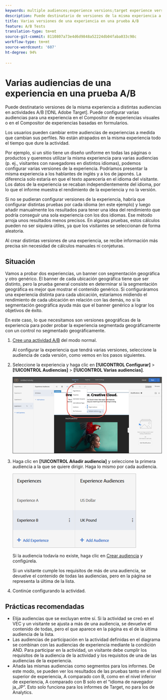 ```yaml
---
keywords: multiple audiences;experience versions;target experience versions
description: Puede destinatario de versiones de la misma experiencia a distintas audiencias en actividades A/B de Adobe Target. Puede configurar varias audiencias para una experiencia en el Compositor de experiencias visuales o en el Compositor de experiencias basadas en formularios.
title: Varias versiones de una experiencia en una prueba A/B
feature: A/B Tests
translation-type: tm+mt
source-git-commit: 8110807a73e4d6d9848a52224db04faba033c98c
workflow-type: tm+mt
source-wordcount: '607'
ht-degree: 94%

---
```



# Varias audiencias de una experiencia en una prueba A/B

Puede destinatario versiones de la misma experiencia a distintas audiencias en actividades A/B [!DNL Adobe Target]. Puede configurar varias audiencias para una experiencia en el Compositor de experiencias visuales o en el Compositor de experiencias basadas en formularios.

Los usuarios pueden cambiar entre audiencias de experiencias a medida que cambian sus perfiles. No están atrapados en la misma experiencia todo el tiempo que dure la actividad.

Por ejemplo, si un sitio tiene un diseño uniforme en todas las páginas o productos y queremos utilizar la misma experiencia para varias audiencias (p. ej., visitantes con navegadores en distintos idiomas), podemos configurar varias versiones de la experiencia. Podríamos presentar la misma experiencia a los hablantes de inglés y a los de japonés. La diferencia solo estaría en que el texto aparecería en el idioma del visitante. Los datos de la experiencia se recaban independientemente del idioma, por lo que el informe muestra el rendimiento de la experiencia y no la versión.

Si no se pudieran configurar versiones de la experiencia, habría que configurar distintas pruebas por cada idioma (en este ejemplo) y luego añadir manualmente los resultados para tener una idea del rendimiento que podría conseguir una sola experiencia con los dos idiomas. Ese método arroja unos resultados menos precisos. En algunas pruebas, estos cálculos pueden no ser siquiera útiles, ya que los visitantes se seleccionan de forma aleatoria.

Al crear distintas versiones de una experiencia, se recibe información más precisa sin necesidad de cálculos manuales ni conjeturas.

## Situación

Vamos a probar dos experiencias, un banner con segmentación geográfica y otro genérico. El banner de cada ubicación geográfica tiene que ser distinto, pero la prueba general consiste en determinar si la segmentación geográfica es mejor que mostrar el contenido genérico. Si configuráramos una experiencia distinta para cada ubicación, estaríamos midiendo el rendimiento de cada ubicación en relación con las demás, no si la segmentación geográfica ayuda más que el banner genérico a lograr los objetivos de éxito.

En este caso, lo que necesitamos son versiones geográficas de la experiencia para poder probar la experiencia segmentada geográficamente con un control no segmentado geográficamente.

1. [Cree una actividad A/B](/help/c-activities/t-test-ab/t-test-create-ab/test-create-ab.md) del modo normal.

   Al configurar la experiencia que tendrá varias versiones, seleccione la audiencia de cada versión, como vemos en los pasos siguientes.

1. Seleccione la experiencia y haga clic en **[!UICONTROL Configurar]** > **[!UICONTROL Audiencias]** > **[!UICONTROL Varias audiencias]**.

   ![Opción Varias audiencias](/help/c-activities/t-test-ab/t-test-create-ab/assets/multiple-audiences-new.png)

1. Haga clic en **[!UICONTROL Añadir audiencia]** y seleccione la primera audiencia a la que se quiere dirigir. Haga lo mismo por cada audiencia.

   ![](assets/exp-versions.png)

   Si la audiencia todavía no existe, haga clic en [Crear audiencia](/help/c-target/c-audiences/create-audience.md#task_E18BD77A9A8F4ED0AC50569F94556558) y configúrela.

   Si un visitante cumple los requisitos de más de una audiencia, se devuelve el contenido de todas las audiencias, pero en la página se representa la última de la lista.

1. Continúe configurando la actividad.

## Prácticas recomendadas  

* Elija audiencias que se excluyan entre sí. Si la actividad se creó en el VEC y un visitante se ajusta a más de una audiencia, se devuelve el contenido de todas, pero el que aparece en la página es el de la última audiencia de la lista.
* Las audiencias de participación en la actividad definidas en el diagrama se combinan con las audiencias de experiencia mediante la condición AND. Para participar en la actividad, un visitante debe cumplir los requisitos de la audiencia de la actividad y los requisitos de una de las audiencias de la experiencia.
* Añada las mismas audiencias como segmentos para los informes. De este modo, se pueden ver los resultados de las pruebas tanto en el nivel superior de experiencia, A comparado con B, como en el nivel inferior de experiencia, A comparado con B solo en el “idioma de navegador ja_JP”. Esto solo funciona para los informes de Target, no para los de Analytics.

